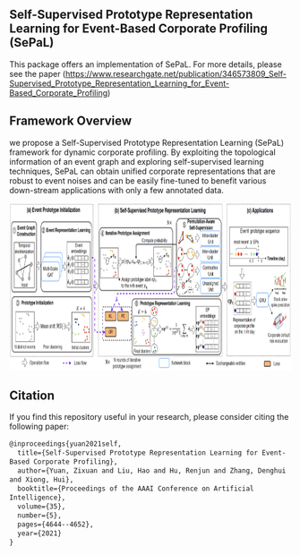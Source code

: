 ## Self-Supervised Prototype Representation Learning for Event-Based Corporate Profiling (SePaL)

This package offers an implementation of SePaL. For more details, please see the paper (https://www.researchgate.net/publication/346573809_Self-Supervised_Prototype_Representation_Learning_for_Event-Based_Corporate_Profiling)


## Framework Overview

we propose a Self-Supervised Prototype Representation Learning (SePaL) framework for dynamic corporate profiling. By exploiting the topological information of an event graph and exploring self-supervised learning techniques, SePaL can obtain unified corporate representations that are robust to event noises and can be easily fine-tuned to benefit various down-stream applications with only a few annotated data.

<p align="center">
  <img width="900" height="300" src=./SePaL_framework.png>
</p>


## Citation

If you find this repository useful in your research, please consider citing the following paper:

```
@inproceedings{yuan2021self,
  title={Self-Supervised Prototype Representation Learning for Event-Based Corporate Profiling},
  author={Yuan, Zixuan and Liu, Hao and Hu, Renjun and Zhang, Denghui and Xiong, Hui},
  booktitle={Proceedings of the AAAI Conference on Artificial Intelligence},
  volume={35},
  number={5},
  pages={4644--4652},
  year={2021}
}
```


<!-- ## Disclaimer

We CANNOT share the complete data for the corporate events used in the paper due to the commercial agreements. The sample data may help explain the structures of input data and output representations. -->
